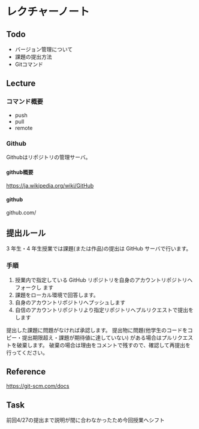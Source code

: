 # レクチャーノート

## Todo
 - バージョン管理について
 - 課題の提出方法
 - Gitコマンド

## Lecture

### コマンド概要

- push
- pull
- remote

### Github

Githubはリポジトリの管理サーバ。

#### github概要
https://ja.wikipedia.org/wiki/GitHub

#### github
github.com/

## 提出ルール
3 年生・4 年生授業では課題(または作品)の提出は GitHub サーバで行います。

### 手順
1. 授業内で指定している GitHub リポジトリを自身のアカウントリポジトリへフォークし
ます
2. 課題をローカル環境で回答します。
3. 自身のアカウントリポジトリへプッシュします
4. 自信のアカウントリポジトリより指定リポジトリへプルリクエストで提出をします

提出した課題に問題がなければ承認します。 提出物に問題(他学生のコードをコピー・提出期限超え・課題が期待値に達していない) がある場合はプルリクエストを破棄します。 破棄の場合は理由をコメントで残すので、確認して再提出を行ってください。

## Reference
https://git-scm.com/docs

## Task
前回4/27の提出まで説明が間に合わなかったため今回授業へシフト